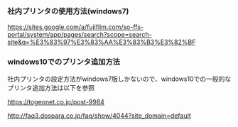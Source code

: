 ### 社内プリンタの使用方法(windows7)
https://sites.google.com/a/fujifilm.com/so-ffs-portal/system/app/pages/search?scope=search-site&q=%E3%83%97%E3%83%AA%E3%83%B3%E3%82%BF

### windows10でのプリンタ追加方法
社内プリンタの設定方法がwindows7版しかないので、windows10での一般的なプリンタ追加方法は以下を参照

https://togeonet.co.jp/post-9984

http://faq3.dospara.co.jp/faq/show/4044?site_domain=default
